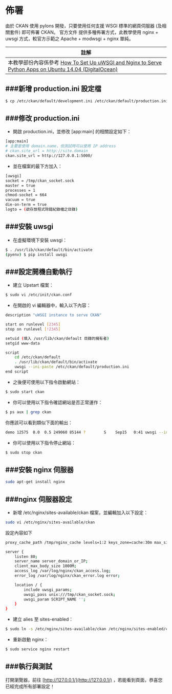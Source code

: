 # 佈署

<script type="text/javascript" src="js/general.js"></script>

由於 CKAN 使用 pylons 開發，只要使用任何支援 WSGI 標準的網頁伺服器 (及相關套件) 即可佈署 CKAN。 官方文件 提供多種佈署方式，此教學使用 nginx + uwsgi 方式，較官方示範之 Apache + modwsgi + nginx 單純。

| 註解 |
| -- |
| 本教學部份內容係參考 [How To Set Up uWSGI and Nginx to Serve Python Apps on Ubuntu 14.04 (DigitalOcean)](https://www.digitalocean.com/community/tutorials/how-to-set-up-uwsgi-and-nginx-to-serve-python-apps-on-ubuntu-14-04) |

###新增 production.ini 設定檔
---
```Bash
$ cp /etc/ckan/default/development.ini /etc/ckan/default/production.ini
```

###修改 production.ini
---
* 開啟 production.ini，並修改 [app:main] 的相關設定如下：
```Bash
[app:main]
# 主要是使用 domain.name，但測試時可以使用 IP address
# ckan.site_url = http://site.domain
ckan.site_url = http://127.0.0.1:5000/
```

* 並在檔案的最下方加入：
```Bash
[uwsgi]
socket = /tmp/ckan_socket.sock
master = true
processes = 1
chmod-socket = 664
vacuum = true
die-on-term = true
logto = (欲存放程式除錯紀錄檔之目錄)
```

###安裝 uwsgi
---
* 在虛擬環境下安裝 uwsgi：
```Bash
$ . /usr/lib/ckan/default/bin/activate
(pyenv) $ pip install uwsgi
```

###設定開機自動執行
---
* 建立 Upstart 檔案：
```Bash
$ sudo vi /etc/init/ckan.conf
```

* 在開啟的 vi 編輯器中，輸入以下內容：

```Bash
description "uWSGI instance to serve CKAN"

start on runlevel [2345]
stop on runlevel [!2345]

setuid (填入 /usr/lib/ckan/default 目錄的擁有者)
setgid www-data

script
    cd /etc/ckan/default
    . /usr/lib/ckan/default/bin/activate
    uwsgi --ini-paste /etc/ckan/default/production.ini
end script
```

* 之後便可使用以下指令啟動網站：
```Bash
$ sudo start ckan
```

* 你可以使用以下指令確認網站是否正常運作：
```Bash
$ ps aux | grep ckan
```
你應該可以看到類似下面的輸出：
```Bash
demo 12575  0.0  0.5 249060 85144 ?        S    Sep15   0:41 uwsgi --ini-paste /etc/ckan/default/production.ini
```

* 你可以使用以下指令停止網站：
```Bash
$ sudo stop ckan
```

###安裝 nginx 伺服器
---
```Bash
sudo apt-get install nginx
```

###nginx 伺服器設定
---
* 新增 /etc/nginx/sites-available/ckan 檔案，並編輯加入以下設定：
```Bash
sudo vi /etc/nginx/sites-available/ckan
```
設定內容如下

```Bash
proxy_cache_path /tmp/nginx_cache levels=1:2 keys_zone=cache:30m max_size=250m;

server {
    listen 80;
    server_name server_domain_or_IP;
    client_max_body_size 1000M;
    access_log /var/log/nginx/ckan_access.log;
    error_log /var/log/nginx/ckan_error.log error;

    location / {
        include uwsgi_params;
        uwsgi_pass unix:///tmp/ckan_socket.sock;
        uwsgi_param SCRIPT_NAME '';
    }
}
```

* 建立 alies 至 sites-enabled：
```Bash
$ sudo ln -s /etc/nginx/sites-available/ckan /etc/nginx/sites-enabled/ckan
```

* 重新啟動 nginx：
```Bash
$ sudo service nginx restart
```

###執行與測試
---
打開瀏覽器，前往 [http://127.0.0.1/](http://127.0.0.1/) ，若能看到頁面，恭喜您已經完成所有部署設定！









